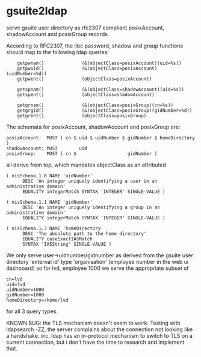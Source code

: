 # gsuite2ldap
serve gsuite user directory as rfc2307 compliant posixAccount, shadowAccount and posixGroup records.

According to RFC2307, the libc password, shadow and group functions should map to the following ldap queries:


        getpwnam()              (&(objectClass=posixAccount)(uid=%s))
        getpwuid()              (&(objectClass=posixAccount)(uidNumber=%d))
        getpwent()              (objectClass=posixAccount)

        getspnam()              (&(objectClass=shadowAccount)(uid=%s))
        getspent()              (objectClass=shadowAccount)

        getgrnam()              (&(objectClass=posixGroup)(cn=%s))
        getgrgid()              (&(objectClass=posixGroup)(gidNumber=%d))
        getgrent()              (objectClass=posixGroup)


The schemata for posixAccount, shadowAccount and posixGroup are: 

	posixAccount:  MUST ( cn $ uid $ uidNumber $ gidNumber $ homeDirectory )
	shadowAccount: MUST        uid
	posixGroup:    MUST ( cn $                   gidNumber )

	
all derive from top, which mandates objectClass as an attributed


	( nisSchema.1.0 NAME 'uidNumber'
          DESC 'An integer uniquely identifying a user in an administrative domain'
          EQUALITY integerMatch SYNTAX 'INTEGER' SINGLE-VALUE )

    ( nisSchema.1.1 NAME 'gidNumber'
          DESC 'An integer uniquely identifying a group in an administrative domain'
          EQUALITY integerMatch SYNTAX 'INTEGER' SINGLE-VALUE )

    ( nisSchema.1.3 NAME 'homeDirectory'
          DESC 'The absolute path to the home directory'
          EQUALITY caseExactIA5Match
          SYNTAX 'IA5String' SINGLE-VALUE )

We only serve user->uidnumber/gidnumber as derived from the gsuite user directory 'external id' type 'organisation' (employee number in the web ui dashboard)  so for lvd, employee 1000 we serve the appropriate subset of

	cn=lvd
	uid=lvd
	uidNumber=1000
	gidNumber=1000
	homeDirectory=/home/lvd

for all 3 query types.

KNOWN BUG: the TLS mechanism doesn't seem to work.  Testing with ldapsearch -ZZ, the server complains about the connection not looking like a handshake.  iirc, ldap has an in-protocol mechanism to switch to TLS on a current connection, but i don't have the time to research and implement that.





